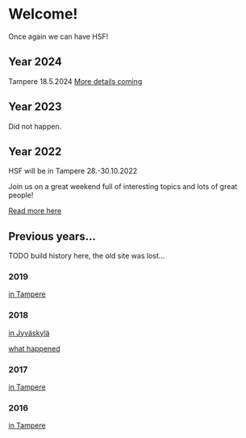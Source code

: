 # Welcome!

Once again we can have HSF!

## Year 2024

Tampere 18.5.2024 
[More details coming](https://tampere.hacklab.fi/pages/hacklab-summit-finland-2024/)

## Year 2023

Did not happen.

## Year 2022

HSF will be in Tampere 28.-30.10.2022

Join us on a great weekend full of interesting topics and lots of great people!

[Read more here](https://tampere.hacklab.fi/pages/hacklab-summit-finland-2022/)

## Previous years...

TODO build history here, the old site was lost...

### 2019

[in Tampere](https://tampere.hacklab.fi/pages/hacklab-summit-finland-2019/)

### 2018

[in Jyväskylä](https://helsinki.hacklab.fi/2018/03/finnish-hackerspaces-meet-in-jyvaskyla/)

[what happened](https://jyväskylä.hacklab.fi/2018/03/05/hacklab-summit-finland-1-4-3/)

### 2017

[in Tampere](https://tampere.hacklab.fi/pages/hacklab-summit-finland-2017/)

### 2016

[in Tampere](https://tampere.hacklab.fi/pages/hsf16/)

